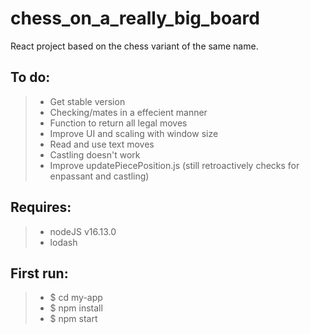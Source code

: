 # chess_on_a_really_big_board

React project based on the chess variant of the same name.

## To do:

> - Get stable version
> - Checking/mates in a effecient manner
> - Function to return all legal moves
> - Improve UI and scaling with window size
> - Read and use text moves
> - Castling doesn't work
> - Improve updatePiecePosition.js (still retroactively checks for enpassant and castling)

## Requires:

> - nodeJS v16.13.0
> - lodash

## First run:

> - $ cd my-app
> - $ npm install
> - $ npm start
